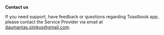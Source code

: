 **Contact us**

If you need support, have feedback or questions regarding Toastbook app, please contact the Service Provider via email at daumantas.simkus@gmail.com.

